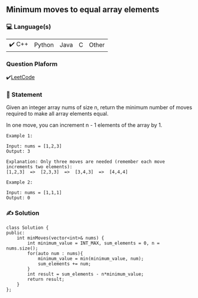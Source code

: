 ## Minimum moves to equal array elements

### 💻 Language(s)

<table>
    <tr>
        <td>✔️ C++</td>
        <td>  Python</td>
        <td>  Java</td>
        <td>  C</td>
        <td>  Other</td>
    </tr>
</table>

### Question Plaform

✔️[LeetCode](https://leetcode.com/problems/minimum-moves-to-equal-array-elements/)

### 📖 Statement

Given an integer array nums of size n, return the minimum number of moves required to make all array elements equal.

In one move, you can increment n - 1 elements of the array by 1.
```
Example 1:

Input: nums = [1,2,3]
Output: 3

Explanation: Only three moves are needed (remember each move increments two elements):
[1,2,3]  =>  [2,3,3]  =>  [3,4,3]  =>  [4,4,4]

Example 2:

Input: nums = [1,1,1]
Output: 0
```
### ✍️ Solution
```
class Solution {
public:
    int minMoves(vector<int>& nums) {
        int minimum_value = INT_MAX, sum_elements = 0, n = nums.size();
        for(auto num : nums){
            minimum_value = min(minimum_value, num);
            sum_elements += num;
        }
        int result = sum_elements - n*minimum_value;
        return result;
    }
};
```
